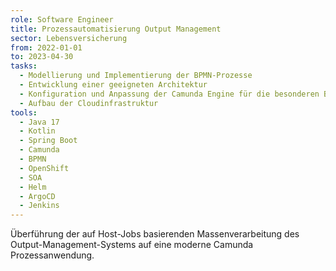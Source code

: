 ```yaml
---
role: Software Engineer
title: Prozessautomatisierung Output Management
sector: Lebensversicherung
from: 2022-01-01
to: 2023-04-30
tasks:
  - Modellierung und Implementierung der BPMN-Prozesse
  - Entwicklung einer geeigneten Architektur
  - Konfiguration und Anpassung der Camunda Engine für die besonderen Bedürfnisse des Projekts
  - Aufbau der Cloudinfrastruktur
tools:
  - Java 17
  - Kotlin
  - Spring Boot
  - Camunda
  - BPMN
  - OpenShift
  - SOA
  - Helm
  - ArgoCD
  - Jenkins
---
```


Überführung der auf Host-Jobs basierenden Massenverarbeitung des Output-Management-Systems auf eine moderne Camunda Prozessanwendung.
